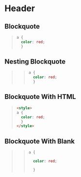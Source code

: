 # Header

## Blockquote

> ```css
> a {
>   color: red;
>   }
> ```

## Nesting Blockquote

> > ```css
> > a {
> >   color: red;
> >   }
> > ```

## Blockquote With HTML

> ```html
> <style>
> a {
>   color: red;
>   }
> </style>
> ```

## Blockquote With Blank

> > ```css
> > a {
> > 
> >   color: red;
> >
> >   }
> > ```
